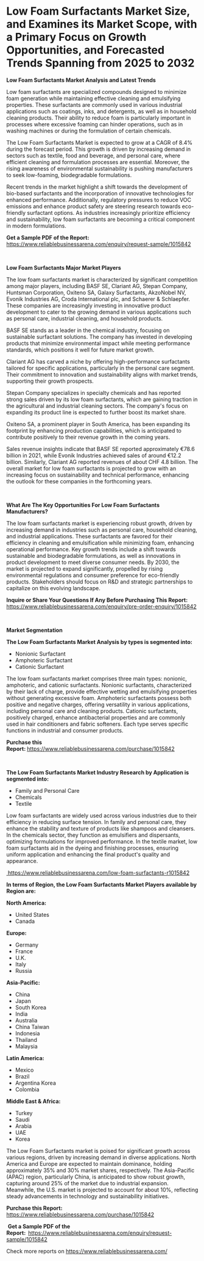 <p><h1>Low Foam Surfactants Market Size, and Examines its Market Scope, with a Primary Focus on Growth Opportunities, and Forecasted Trends Spanning from 2025 to 2032</h1></p><p><strong>Low Foam Surfactants Market Analysis and Latest Trends</strong></p>
<p><p>Low foam surfactants are specialized compounds designed to minimize foam generation while maintaining effective cleaning and emulsifying properties. These surfactants are commonly used in various industrial applications such as coatings, inks, and detergents, as well as in household cleaning products. Their ability to reduce foam is particularly important in processes where excessive foaming can hinder operations, such as in washing machines or during the formulation of certain chemicals.</p><p>The Low Foam Surfactants Market is expected to grow at a CAGR of 8.4% during the forecast period. This growth is driven by increasing demand in sectors such as textile, food and beverage, and personal care, where efficient cleaning and formulation processes are essential. Moreover, the rising awareness of environmental sustainability is pushing manufacturers to seek low-foaming, biodegradable formulations.</p><p>Recent trends in the market highlight a shift towards the development of bio-based surfactants and the incorporation of innovative technologies for enhanced performance. Additionally, regulatory pressures to reduce VOC emissions and enhance product safety are steering research towards eco-friendly surfactant options. As industries increasingly prioritize efficiency and sustainability, low foam surfactants are becoming a critical component in modern formulations.</p></p>
<p><strong>Get a Sample PDF of the Report:&nbsp;</strong> <a href="https://www.reliablebusinessarena.com/enquiry/request-sample/1015842?utm_campaign=2269&utm_medium=2&utm_source=Github&utm_content=ia&utm_term=30012025&utm_id=low-foam-surfactants">https://www.reliablebusinessarena.com/enquiry/request-sample/1015842</a></p>
<p>&nbsp;</p>
<p><strong>Low Foam Surfactants Major Market Players</strong></p>
<p><p>The low foam surfactants market is characterized by significant competition among major players, including BASF SE, Clariant AG, Stepan Company, Huntsman Corporation, Oxiteno SA, Galaxy Surfactants, AkzoNobel NV, Evonik Industries AG, Croda International plc, and Schaerer & Schlaepfer. These companies are increasingly investing in innovative product development to cater to the growing demand in various applications such as personal care, industrial cleaning, and household products.</p><p>BASF SE stands as a leader in the chemical industry, focusing on sustainable surfactant solutions. The company has invested in developing products that minimize environmental impact while meeting performance standards, which positions it well for future market growth.</p><p>Clariant AG has carved a niche by offering high-performance surfactants tailored for specific applications, particularly in the personal care segment. Their commitment to innovation and sustainability aligns with market trends, supporting their growth prospects.</p><p>Stepan Company specializes in specialty chemicals and has reported strong sales driven by its low foam surfactants, which are gaining traction in the agricultural and industrial cleaning sectors. The company's focus on expanding its product line is expected to further boost its market share.</p><p>Oxiteno SA, a prominent player in South America, has been expanding its footprint by enhancing production capabilities, which is anticipated to contribute positively to their revenue growth in the coming years.</p><p>Sales revenue insights indicate that BASF SE reported approximately €78.6 billion in 2021, while Evonik Industries achieved sales of around €12.2 billion. Similarly, Clariant AG reported revenues of about CHF 4.8 billion. The overall market for low foam surfactants is projected to grow with an increasing focus on sustainability and technical performance, enhancing the outlook for these companies in the forthcoming years.</p></p>
<p>&nbsp;</p>
<p><strong>What Are The Key Opportunities For Low Foam Surfactants Manufacturers?</strong></p>
<p><p>The low foam surfactants market is experiencing robust growth, driven by increasing demand in industries such as personal care, household cleaning, and industrial applications. These surfactants are favored for their efficiency in cleaning and emulsification while minimizing foam, enhancing operational performance. Key growth trends include a shift towards sustainable and biodegradable formulations, as well as innovations in product development to meet diverse consumer needs. By 2030, the market is projected to expand significantly, propelled by rising environmental regulations and consumer preference for eco-friendly products. Stakeholders should focus on R&D and strategic partnerships to capitalize on this evolving landscape.</p></p>
<p><strong>Inquire or Share Your Questions If Any Before Purchasing This Report:</strong> <a href="https://www.reliablebusinessarena.com/enquiry/pre-order-enquiry/1015842?utm_campaign=2269&utm_medium=2&utm_source=Github&utm_content=ia&utm_term=30012025&utm_id=low-foam-surfactants">https://www.reliablebusinessarena.com/enquiry/pre-order-enquiry/1015842</a></p>
<p>&nbsp;</p>
<p><strong>Market Segmentation</strong></p>
<p><strong>The Low Foam Surfactants Market Analysis by types is segmented into:</strong></p>
<p><ul><li>Nonionic Surfactant</li><li>Amphoteric Surfactant</li><li>Cationic Surfactant</li></ul></p>
<p><p>The low foam surfactants market comprises three main types: nonionic, amphoteric, and cationic surfactants. Nonionic surfactants, characterized by their lack of charge, provide effective wetting and emulsifying properties without generating excessive foam. Amphoteric surfactants possess both positive and negative charges, offering versatility in various applications, including personal care and cleaning products. Cationic surfactants, positively charged, enhance antibacterial properties and are commonly used in hair conditioners and fabric softeners. Each type serves specific functions in industrial and consumer products.</p></p>
<p><strong>Purchase this Report:&nbsp;</strong><a href="https://www.reliablebusinessarena.com/purchase/1015842?utm_campaign=2269&utm_medium=2&utm_source=Github&utm_content=ia&utm_term=30012025&utm_id=low-foam-surfactants">https://www.reliablebusinessarena.com/purchase/1015842</a></p>
<p>&nbsp;</p>
<p><strong>The Low Foam Surfactants Market Industry Research by Application is segmented into:</strong></p>
<p><ul><li>Family and Personal Care</li><li>Chemicals</li><li>Textile</li></ul></p>
<p><p>Low foam surfactants are widely used across various industries due to their efficiency in reducing surface tension. In family and personal care, they enhance the stability and texture of products like shampoos and cleansers. In the chemicals sector, they function as emulsifiers and dispersants, optimizing formulations for improved performance. In the textile market, low foam surfactants aid in the dyeing and finishing processes, ensuring uniform application and enhancing the final product's quality and appearance.</p></p>
<p><a href="https://www.reliablebusinessarena.com/low-foam-surfactants-r1015842?utm_campaign=2269&utm_medium=2&utm_source=Github&utm_content=ia&utm_term=30012025&utm_id=low-foam-surfactants">&nbsp;https://www.reliablebusinessarena.com/low-foam-surfactants-r1015842</a></p>
<p><strong>In terms of Region, the Low Foam Surfactants Market Players available by Region are:</strong></p>
<p>
    <p> <strong> North America: </strong>
        <ul>
            <li>United States</li>
            <li>Canada</li>
        </ul>
        </p> 
    <p> <strong> Europe: </strong>
        <ul>
            <li>Germany</li>
            <li>France</li>
            <li>U.K.</li>
            <li>Italy</li>
            <li>Russia</li>
        </ul>
        </p> 
    <p> <strong> Asia-Pacific: </strong>
        <ul>
            <li>China</li>
            <li>Japan</li>
            <li>South Korea</li>
            <li>India</li>
            <li>Australia</li>
            <li>China Taiwan</li>
            <li>Indonesia</li>
            <li>Thailand</li>
            <li>Malaysia</li>
        </ul>
        </p> 
    <p> <strong> Latin America: </strong>
        <ul>
            <li>Mexico</li>
            <li>Brazil</li>
            <li>Argentina Korea</li>
            <li>Colombia</li>
        </ul>
        </p> 
    <p> <strong> Middle East & Africa: </strong>
        <ul>
            <li>Turkey</li>
            <li>Saudi</li>
            <li>Arabia</li>
            <li>UAE</li>
            <li>Korea</li>
        </ul>
    </p>
    </p>
<p><p>The Low Foam Surfactants market is poised for significant growth across various regions, driven by increasing demand in diverse applications. North America and Europe are expected to maintain dominance, holding approximately 35% and 30% market shares, respectively. The Asia-Pacific (APAC) region, particularly China, is anticipated to show robust growth, capturing around 25% of the market due to industrial expansion. Meanwhile, the U.S. market is projected to account for about 10%, reflecting steady advancements in technology and sustainability initiatives.</p></p>
<p><strong>Purchase this Report: </strong><a href="https://www.reliablebusinessarena.com/purchase/1015842?utm_campaign=2269&utm_medium=2&utm_source=Github&utm_content=ia&utm_term=30012025&utm_id=low-foam-surfactants">https://www.reliablebusinessarena.com/purchase/1015842</a></p>
<p>&nbsp;<strong>Get a Sample PDF of the Report:&nbsp;&nbsp;</strong><a href="https://www.reliablebusinessarena.com/enquiry/request-sample/1015842?utm_campaign=2269&utm_medium=2&utm_source=Github&utm_content=ia&utm_term=30012025&utm_id=low-foam-surfactants">https://www.reliablebusinessarena.com/enquiry/request-sample/1015842</a></p>
<p><strong></strong></p>
<p>Check more reports on <a href="https://www.reliablebusinessarena.com/?utm_campaign=2269&utm_medium=2&utm_source=Github&utm_content=ia&utm_term=30012025&utm_id=low-foam-surfactants">https://www.reliablebusinessarena.com/</a></p>